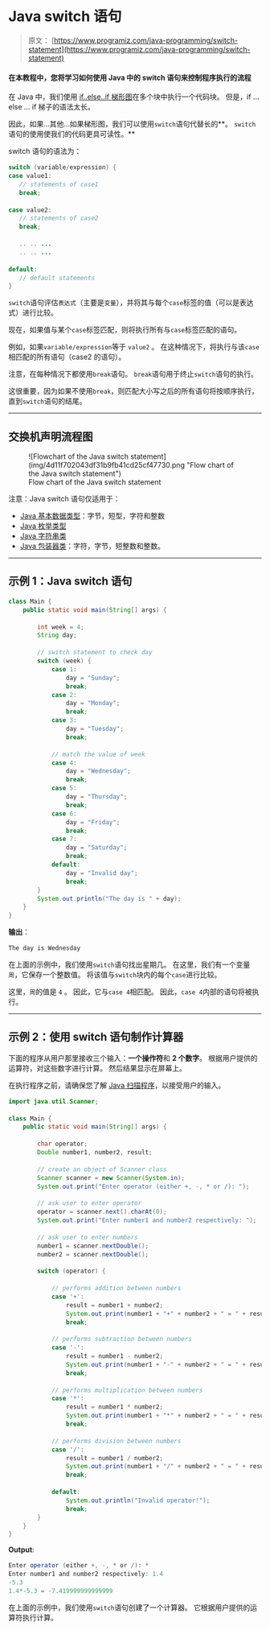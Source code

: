 # Java switch 语句

> 原文： [https://www.programiz.com/java-programming/switch-statement](https://www.programiz.com/java-programming/switch-statement)

#### 在本教程中，您将学习如何使用 Java 中的 switch 语句来控制程序执行的流程

在 Java 中，我们使用 [if..else..if 梯形图](/java-programming/if-else-statement#if-else-ladder "Java if..else..if ladder")在多个块中执行一个代码块。 但是，if ... else ... if 梯子的语法太长。

因此，如果...其他...如果梯形图，我们可以使用`switch`语句代替长的**。 `switch`语句的使用使我们的代码更具可读性。**

switch 语句的语法为：

```java
switch (variable/expression) {
case value1:
   // statements of case1
   break;

case value2:
   // statements of case2
   break;

   .. .. ...
   .. .. ...

default:
   // default statements
} 
```

`switch`语句评估`表达式`（主要是`变量`），并将其与每个`case`标签的值（可以是表达式）进行比较。

现在，如果值与某个`case`标签匹配，则将执行所有与`case`标签匹配的语句。

例如，如果`variable/expression`等于 `value2` 。 在这种情况下，将执行与该`case`相匹配的所有语句（case2 的语句）。

注意，在每种情况下都使用`break`语句。 `break`语句用于终止`switch`语句的执行。

这很重要，因为如果不使用`break`，则匹配大小写之后的所有语句将按顺序执行，直到`switch`语句的结尾。

* * *

## 交换机声明流程图

<figure>![Flowchart of the Java switch statement](img/4d11f702043df31b9fb41cd25cf47730.png "Flow chart of the Java switch statement")

<figcaption>Flow chart of the Java switch statement</figcaption>

</figure>

注意：Java switch 语句仅适用于：

*   [Java 基本数据类型](/java-programming/variables-primitive-data-types#data-types "Java Primitive data types")：字节，短型，字符和整数
*   [Java 枚举类型](/java-programming/enums "Java Enumerated types")
*   [Java 字符串类](/java-programming/string "Java String Class")
*   [Java 包装器类](/java-programming/wrapper "Java Wrapper Classes")：字符，字节，短整数和整数。

* * *

## 示例 1：Java switch 语句

```java
class Main {
    public static void main(String[] args) {

        int week = 4;
        String day;

        // switch statement to check day
        switch (week) {
            case 1:
                day = "Sunday";
                break;
            case 2:
                day = "Monday";
                break;
            case 3:
                day = "Tuesday";
                break;

            // match the value of week
            case 4:
                day = "Wednesday";
                break;
            case 5:
                day = "Thursday";
                break;
            case 6:
                day = "Friday";
                break;
            case 7:
                day = "Saturday";
                break;
            default:
                day = "Invalid day";
                break;
        }
        System.out.println("The day is " + day);
    }
} 
```

**输出**：

```java
The day is Wednesday 
```

在上面的示例中，我们使用`switch`语句找出星期几。 在这里，我们有一个变量`周`，它保存一个整数值。 将该值与`switch`块内的每个`case`进行比较。

这里，`周`的值是 `4` 。 因此，它与`case 4`相匹配。 因此，`case 4`内部的语句将被执行。

* * *

## 示例 2：使用 switch 语句制作计算器

下面的程序从用户那里接收三个输入：**一个操作符**和 **2 个数字**。 根据用户提供的运算符，对这些数字进行计算。 然后结果显示在屏幕上。

在执行程序之前，请确保您了解 [Java 扫描程序](/java-programming/scanner "Java Scanner")，以接受用户的输入。

```java
import java.util.Scanner;

class Main {
    public static void main(String[] args) {

        char operator;
        Double number1, number2, result;

        // create an object of Scanner class
        Scanner scanner = new Scanner(System.in);
        System.out.print("Enter operator (either +, -, * or /): ");

        // ask user to enter operator
        operator = scanner.next().charAt(0);
        System.out.print("Enter number1 and number2 respectively: ");

        // ask user to enter numbers
        number1 = scanner.nextDouble();
        number2 = scanner.nextDouble();

        switch (operator) {

            // performs addition between numbers
            case '+':
                result = number1 + number2;
                System.out.print(number1 + "+" + number2 + " = " + result);
                break;

            // performs subtraction between numbers
            case '-':
                result = number1 - number2;
                System.out.print(number1 + "-" + number2 + " = " + result);
                break;

            // performs multiplication between numbers
            case '*':
                result = number1 * number2;
                System.out.print(number1 + "*" + number2 + " = " + result);
                break;

            // performs division between numbers
            case '/':
                result = number1 / number2;
                System.out.print(number1 + "/" + number2 + " = " + result);
                break;

            default:
                System.out.println("Invalid operator!");
                break;
        }
    }
} 
```

**Output**:

```java
Enter operator (either +, -, * or /): *
Enter number1 and number2 respectively: 1.4
-5.3
1.4*-5.3 = -7.419999999999999 
```

在上面的示例中，我们使用`switch`语句创建了一个计算器。 它根据用户提供的运算符执行计算。